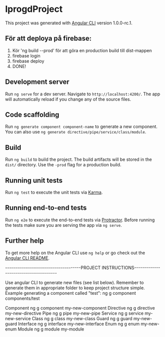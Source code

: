 # IprogdProject

This project was generated with [Angular CLI](https://github.com/angular/angular-cli) version 1.0.0-rc.1.

## För att deploya på firebase:
1. Kör 'ng build --prod' för att göra en production build till dist-mappen
2. firebase login
3. firebase deploy
4. DONE!

## Development server
Run `ng serve` for a dev server. Navigate to `http://localhost:4200/`. The app will automatically reload if you change any of the source files.

## Code scaffolding

Run `ng generate component component-name` to generate a new component. You can also use `ng generate directive/pipe/service/class/module`.

## Build

Run `ng build` to build the project. The build artifacts will be stored in the `dist/` directory. Use the `-prod` flag for a production build.

## Running unit tests

Run `ng test` to execute the unit tests via [Karma](https://karma-runner.github.io).

## Running end-to-end tests

Run `ng e2e` to execute the end-to-end tests via [Protractor](http://www.protractortest.org/).
Before running the tests make sure you are serving the app via `ng serve`.

## Further help

To get more help on the Angular CLI use `ng help` or go check out the [Angular CLI README](https://github.com/angular/angular-cli/blob/master/README.md).

--------------------------------------PROJECT INSTRUCTIONS---------------------------------------

Use angular CLI to generate new files (see list below).
Remember to generate them in appropriate folder to keep project structure simple.
Example generating a component called "test": ng g component components/test

Component   ng g component my-new-component
Directive   ng g directive my-new-directive
Pipe        ng g pipe my-new-pipe
Service     ng g service my-new-service
Class       ng g class my-new-class
Guard       ng g guard my-new-guard
Interface   ng g interface my-new-interface
Enum        ng g enum my-new-enum
Module      ng g module my-module
